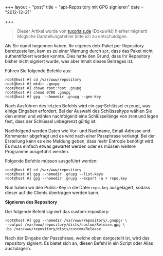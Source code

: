 +++
layout = "post"
title = "apt-Repository mit GPG signieren"
date = "2012-12-31"

+++

>
> Dieser Artikel wurde von [tuxorials.de](http://tuxorials.de) (Dokuwiki) hierher migriert!
> Mögliche Darstellungsfehler bitte ich zu entschuldigen.
>


Als Sie damit begonnen haben, Ihr eigenes deb-Paket per Repository
bereitzustellen, kam es zu einer Warnung durch `apt`, dass das Paket
nicht authentifiziert worden konnte. Dies hatte den Grund, dass Ihr
Repository bisher nicht signiert wurde, was aber Inhalt dieses Beitrages
ist.

Führen Sie folgende Befehle aus:

```
root@host #] cd /var/www/repository 
root@host #] mkdir .gnupg 
root@host #] chown root:root .gnupg 
root@host #] chmod 0700 .gnupg 
root@host #] gpg  --homedir .gnupg --gen-key
```

Nach Ausführen des letzten Befehls wird ein `gpg`-Schlüssel erzeugt, was
einige Eingaben erfordert. Bei der Auswahl des Schlüsseltyps wählen Sie
den ersten und wählen nachfolgend eine Schlüssellänge von `2048` und
legen fest, dass der Schlüssel unbegrenzt gültig ist.

Nachfolgend werden Daten wie Vor- und Nachname, Email-Adresse und
Kommentar abgefragt und es wird nach einer Passphrase verlangt. Bei der
Erstellung kann es eine Meldung geben, dass mehr Entropie benötigt wird.
Es muss einfach etwas gewartet werden oder es müssen weitere Programme
ausgeführt werden.

Folgende Befehle müssen ausgeführt werden:

```
root@host #] cd /var/www/repository  
root@host #] gpg --homedir .gnupg --list-keys 
root@host #] gpg --homedir .gnupg --export -a > repo.key
```

Nun haben wir den Public-Key in die Datei `repo.key` ausgelagert, sodass
dieser auf die Clients übertragen werden kann.

**Signieren des Repository**

Der folgende Befehl signiert das custom-repository:

```
root@host #] gpg --homedir /var/www/repository/.gnupg/ \
--output /var/www/repository/dists/custom/Release.gpg \
-ba /var/www/repository/dists/custom/Release
```

Nach der Eingabe der Passphrase, welche oben dargestellt ist, wird das
repository signiert. Es bietet sich an, diesen Befehl in ein Script oder
Alias auszulagern.
